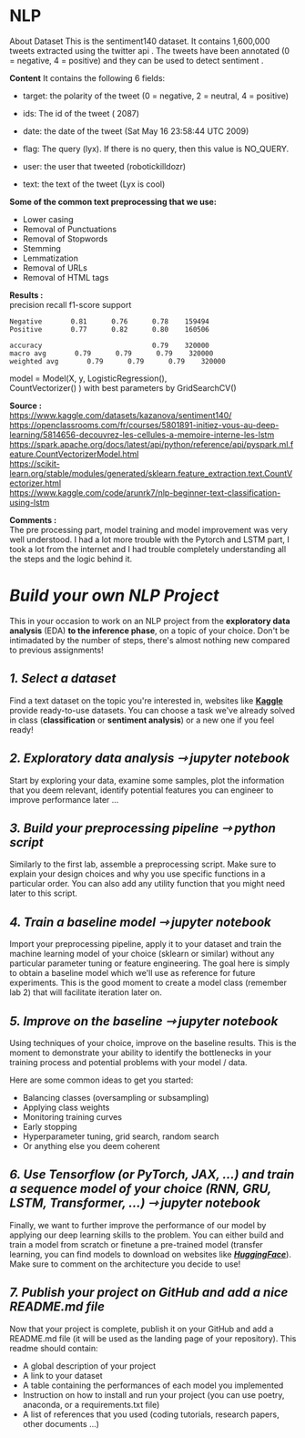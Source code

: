 # NLP

About Dataset
This is the sentiment140 dataset. It contains 1,600,000 tweets extracted using the twitter api . The tweets have been annotated (0 = negative, 4 = positive) and they can be used to detect sentiment .

**Content**
It contains the following 6 fields:

- target: the polarity of the tweet (0 = negative, 2 = neutral, 4 = positive)

- ids: The id of the tweet ( 2087)

- date: the date of the tweet (Sat May 16 23:58:44 UTC 2009)

- flag: The query (lyx). If there is no query, then this value is NO_QUERY.

- user: the user that tweeted (robotickilldozr)

- text: the text of the tweet (Lyx is cool)

**Some of the common text preprocessing that we use:**
* Lower casing
* Removal of Punctuations
* Removal of Stopwords
* Stemming
* Lemmatization
* Removal of URLs 
* Removal of HTML tags

**Results :**  
              precision    recall  f1-score   support  
  
    Negative       0.81      0.76      0.78    159494  
    Positive       0.77      0.82      0.80    160506  
  
    accuracy                           0.79    320000  
    macro avg       0.79      0.79      0.79    320000   
    weighted avg       0.79      0.79      0.79    320000      


model = Model(X, y, LogisticRegression(),     
              CountVectorizer()  )  with best parameters by GridSearchCV()  




**Source :**   
https://www.kaggle.com/datasets/kazanova/sentiment140/  
https://openclassrooms.com/fr/courses/5801891-initiez-vous-au-deep-learning/5814656-decouvrez-les-cellules-a-memoire-interne-les-lstm  
https://spark.apache.org/docs/latest/api/python/reference/api/pyspark.ml.feature.CountVectorizerModel.html  
https://scikit-learn.org/stable/modules/generated/sklearn.feature_extraction.text.CountVectorizer.html  
https://www.kaggle.com/code/arunrk7/nlp-beginner-text-classification-using-lstm  

**Comments :**  
The pre processing part, model training and model improvement was very well understood. I had a lot more trouble with the Pytorch and LSTM part, I took a lot from the internet and I had trouble completely understanding all the steps and the logic behind it.  



  # ***Build your own NLP Project***

This in your occasion to work on an NLP project from the **exploratory data analysis** (EDA) **to the inference phase**, on a topic of your choice. Don't be intimadated by the number of steps, there's almost nothing new compared to previous assignments!

## ***1. Select a dataset***

Find a text dataset on the topic you're interested in, websites like [**Kaggle**](https://www.kaggle.com/datasets) provide ready-to-use datasets. You can choose a task we've already solved in class (**classification** or **sentiment analysis**) or a new one if you feel ready!

## ***2. Exploratory data analysis $⇾$ jupyter notebook***

Start by exploring your data, examine some samples, plot the information that you deem relevant, identify potential features you can engineer to improve performance later ...

## ***3. Build your preprocessing pipeline $⇾$ python script***

Similarly to the first lab, assemble a preprocessing script. Make sure to explain your design choices and why you use specific functions in a particular order. You can also add any utility function that you might need later to this script.

## ***4. Train a baseline model $⇾$ jupyter notebook***

Import your preprocessing pipeline, apply it to your dataset and train the machine learning model of your choice (sklearn or similar) without any particular parameter tuning or feature engineering. The goal here is simply to obtain a baseline model which we'll use as reference for future experiments. This is the good moment to create a model class (remember lab 2) that will facilitate iteration later on.

## ***5. Improve on the baseline $⇾$ jupyter notebook***

Using techniques of your choice, improve on the baseline results. This is the moment to demonstrate your ability to identify the bottlenecks in your training process and potential problems with your model / data.

Here are some common ideas to get you started:

* Balancing classes (oversampling or subsampling)
* Applying class weights
* Monitoring training curves
* Early stopping
* Hyperparameter tuning, grid search, random search
* Or anything else you deem coherent

## ***6. Use Tensorflow (or PyTorch, JAX, ...) and train a sequence model of your choice (RNN, GRU, LSTM, Transformer, ...) $⇾$ jupyter notebook***

Finally, we want to further improve the performance of our model by applying our deep learning skills to the problem. You can either build and train a model from scratch or finetune a pre-trained model (transfer learning, you can find models to download on websites like [***HuggingFace***](https://huggingface.co/models)). Make sure to comment on the architecture you decide to use!

## ***7. Publish your project on GitHub and add a nice README.md file***

Now that your project is complete, publish it on your GitHub and add a README.md file (it will be used as the landing page of your repository). This readme should contain:

* A global description of your project
* A link to your dataset
* A table containing the performances of each model you implemented
* Instruction on how to install and run your project (you can use poetry, anaconda, or a requirements.txt file)
* A list of references that you used (coding tutorials, research papers, other documents ...)
